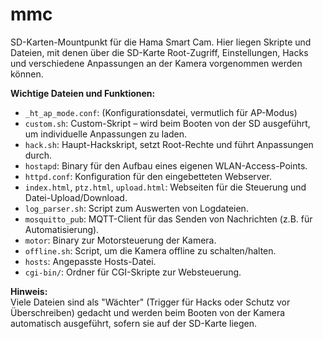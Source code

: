 # mmc

SD-Karten-Mountpunkt für die Hama Smart Cam. Hier liegen Skripte und Dateien, mit denen über die SD-Karte Root-Zugriff, Einstellungen, Hacks und verschiedene Anpassungen an der Kamera vorgenommen werden können.

**Wichtige Dateien und Funktionen:**
- `_ht_ap_mode.conf`: (Konfigurationsdatei, vermutlich für AP-Modus)
- `custom.sh`: Custom-Skript – wird beim Booten von der SD ausgeführt, um individuelle Anpassungen zu laden.
- `hack.sh`: Haupt-Hackskript, setzt Root-Rechte und führt Anpassungen durch.
- `hostapd`: Binary für den Aufbau eines eigenen WLAN-Access-Points.
- `httpd.conf`: Konfiguration für den eingebetteten Webserver.
- `index.html`, `ptz.html`, `upload.html`: Webseiten für die Steuerung und Datei-Upload/Download.
- `log_parser.sh`: Script zum Auswerten von Logdateien.
- `mosquitto_pub`: MQTT-Client für das Senden von Nachrichten (z.B. für Automatisierung).
- `motor`: Binary zur Motorsteuerung der Kamera.
- `offline.sh`: Script, um die Kamera offline zu schalten/halten.
- `hosts`: Angepasste Hosts-Datei.
- `cgi-bin/`: Ordner für CGI-Skripte zur Websteuerung.

**Hinweis:**  
Viele Dateien sind als "Wächter" (Trigger für Hacks oder Schutz vor Überschreiben) gedacht und werden beim Booten von der Kamera automatisch ausgeführt, sofern sie auf der SD-Karte liegen.